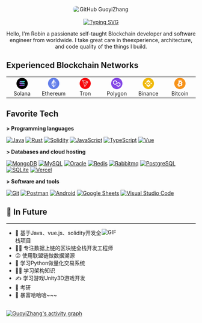<!--
 * @Author: GuoyiZhang
 * @LastEditors: GuoyiZhang
 * @email: 1806242240@qq.com
 * @github: https://github.com/GuoyiZhang
 * @Date: 2025-01-14 18:18:32
 * @LastEditTime: 2025-01-14 18:26:21
 * @Description: Modify here please
-->
<p style="display: flex;flex-direction: column;justify-content: center;align-items: center"  align="center">
 <img width="150px" style="border-radius: 75px" src="https://avatars.githubusercontent.com/u/17961901?s=400&u=20ff8027db58461cb2d8e15c3b5be3b5ff522be2&v=4" align="center" alt="GitHub GuoyiZhang" />
<br/>
<a href="https://github.com/GuoyiZhang">
    <img src="https://readme-typing-svg.herokuapp.com?font=Jersey+15&size=40&pause=500&color=F7334C&background=00000000&center=true&vCenter=true&width=650&height=100&lines=GitHub+GuoyiZhang;Senior+Blockchain+Developer;Full+Stack+Developer;Web3+Senior+Developer;7%2B+Years+Software+Experience" alt="Typing SVG" />
  </a>
</p>
<p align="center">
    Hello, I'm Robin a passionate self-taught Blockchain developer and software engineer from worldwide. I take great care in theexperience, architecture, and code quality of the things I build.
    </p>

## Experienced Blockchain Networks

<table>
  <tr>
    <td align="center" width="70">
      <a href="#macropower-tech">
        <img src="./assets/logo/solana.png" width="30" height="30" alt="Solana" />
      </a>
      <br>Solana
    </td>
    <td align="center" width="70">
      <a href="#macropower-tech">
        <img src="./assets/logo/ethereum.png" width="30" height="30" alt="Ethereum" />
      </a>
      <br>Ethereum
    </td>
    <td align="center" width="70">
      <a href="#macropower-tech">
        <img src="./assets/logo/tron.png" width="30" height="30" alt="Tron" />
      </a>
      <br>Tron
    </td>
    <td align="center" width="70">
      <a href="#macropower-tech">
        <img src="./assets/logo/polygon.png" width="30" height="30" alt="Polygon" />
      </a>
      <br>Polygon
    </td>
    <td align="center" width="70">
      <a href="#macropower-tech">
        <img src="./assets/logo/binance.png" width="30" height="30" alt="Binance" />
      </a>
      <br>Binance
    </td>
    <td align="center" width="70">
      <a href="#macropower-tech">
        <img src="./assets/logo/bitcoin.png" width="30" height="30" alt="Cardano" />
      </a>
      <br>Bitcoin
    </td>
    <!-- <td align="center" width="70">
      <a href="#macropower-tech">
        <img src="./assets/logo/sui.png" width="30" height="30" alt="Sui" />
      </a>
      <br>Sui
    </td>
    <td align="center" width="70">
      <a href="#macropower-tech" >
        <img src="./assets/logo/aptos.png" width="30" height="30" alt="Aptos" />
      </a>
      <br>Aptos
    </td> -->
  </tr>
</table>

<h2 align="left" id="macropower-tech">Favorite Tech</h2>

**> Programming languages**

<p>
       <a href="https://github.com/search?q=user%3Asourlodine+language%3AJava"><img alt="Java" src="https://img.shields.io/badge/Java-53caf9.svg?logo=jdk&logoColor=white"></a>
 <a href="https://github.com/search?q=user%3Asourlodine+language%3ARust"><img alt="Rust" src="https://img.shields.io/badge/Rust-ffffff.svg?logo=rust&logoColor=black"></a>
    <a href="https://github.com/search?q=user%3Asourlodine+language%3ASolidity"><img alt="Solidity" src="https://img.shields.io/badge/Solidity-000000.svg?logo=solidity&logoColor"></a>
    <a href="https://github.com/search?q=user%3Asourlodine+language%3AJavaScript"><img alt="JavaScript" src="https://img.shields.io/badge/JavaScript-F7DF1E.svg?logo=javascript&logoColor=black"></a>
    <a href="https://github.com/search?q=user%3Asourlodine+language%3ATypeScript"><img alt="TypeScript" src="https://img.shields.io/badge/TypeScript-007ACC.svg?logo=typescript&logoColor=white"></a>
    <a href="https://github.com/search?q=user%3Asourlodine+language%3AVUE"><img alt="Vue" src="https://img.shields.io/badge/Vue.js-4FC08D.svg?logo=vue.js&logoColor=white"></a>
</p>

**> Databases and cloud hosting**

<p>
    <a href="#"><img alt="MongoDB" src ="https://img.shields.io/badge/MongoDB-4ea94b.svg?logo=mongodb&logoColor=white"></a>
    <a href="#"><img alt="MySQL" src="https://img.shields.io/badge/MySQL-00f.svg?logo=mysql&logoColor=white"></a>
    <a href="#"><img alt="Oracle" src ="https://img.shields.io/badge/Oracle-F00000.svg?logo=oracle&logoColor=white"></a>
    <a href="#"><img alt="Redis" src ="https://img.shields.io/badge/Redis-550550.svg?logo=Redis&logoColor=white"></a>
    <a href="#"><img alt="Rabbitmq" src ="https://img.shields.io/badge/Redis-00dd55.svg?logo=Rabbitmq&logoColor=white"></a>
    <a href="#"><img alt="PostgreSQL" src ="https://img.shields.io/badge/PostgreSQL-316192.svg?logo=postgresql&logoColor=white"></a>
    <a href="#"><img alt="SQLite" src ="https://img.shields.io/badge/SQLite-07405e.svg?logo=sqlite&logoColor=white"></a>
    <a href="#"><img alt="Vercel" src="https://img.shields.io/badge/Vercel-000000.svg?logo=vercel&logoColor=white"></a>
</p>

**> Software and tools**

<p>
    <a href="#"><img alt="Git" src="https://img.shields.io/badge/Git-F05033.svg?logo=git&logoColor=white"></a>
    <a href="#"><img alt="Postman" src="https://img.shields.io/badge/Postman-FF6C37?logo=postman&logoColor=white"></a>
    <a href="#"><img alt="Android" src="https://img.shields.io/badge/Android-3DDC84?logo=android&logoColor=white"></a>
    <a href="#"><img alt="Google Sheets" src="https://img.shields.io/badge/Google%20Sheets-34A853.svg?logo=google%20sheets&logoColor=white"></a>
    <a href="#"><img alt="Visual Studio Code" src="https://img.shields.io/badge/Visual%20Studio%20Code-0078d7.svg?logo=visual-studio-code&logoColor=white"></a>
</p>

## 📝 In Future

----

<img align="right" alt="GIF" width="250px" src="https://i.pinimg.com/originals/e4/26/70/e426702edf874b181aced1e2fa5c6cde.gif" />

- 🚧 基于Java、vue.js、solidity开发全栈项目
- 🤦‍♂️ 专注数据上链的区块链全栈开发工程师
- 😕 使用联盟链做数据溯源
- 🤔 学习Python做量化交易系统
- 🐱‍🏍 学习架构知识
- ✍️ 学习游戏Unity3D游戏开发
- 🤪 考研
- 👻 暴富哈哈哈~~~

<br />
<div>
  <a href="https://github.com/GuoyiZhang/GuoyiZhang"><img alt="GuoyiZhang's activity graph" src="https://github-readme-activity-graph.vercel.app/graph?username=GuoyiZhang&bg_color=0e2239&color=F7334C&line=F7334C&point=F7334C&hide_border=false" /></a>
</div>
<br />
